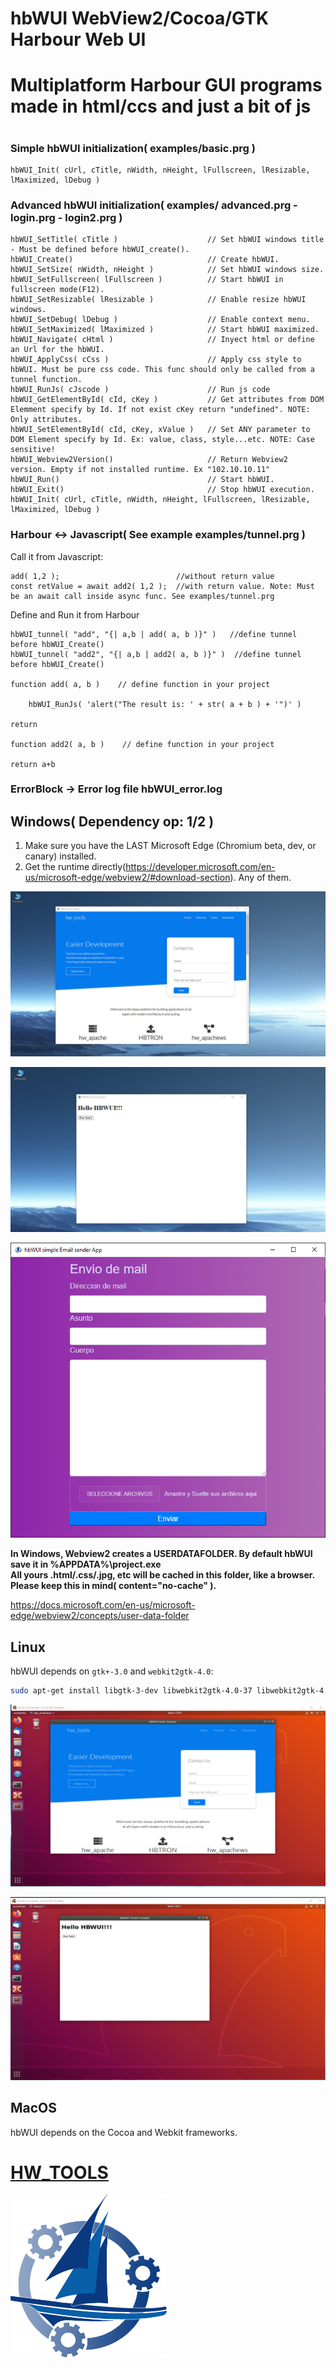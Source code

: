 # hbWUI WebView2/Cocoa/GTK Harbour Web UI
#
# Multiplatform Harbour GUI programs made in html/ccs and just a bit of js
#

### Simple hbWUI initialization( examples/basic.prg )

    hbWUI_Init( cUrl, cTitle, nWidth, nHeight, lFullscreen, lResizable, lMaximized, lDebug )

### Advanced hbWUI initialization( examples/  advanced.prg - login.prg - login2.prg )

    hbWUI_SetTitle( cTitle )                    // Set hbWUI windows title - Must be defined before hbWUI_create().
    hbWUI_Create()                              // Create hbWUI.
    hbWUI_SetSize( nWidth, nHeight )            // Set hbWUI windows size.
    hbWUI_SetFullscreen( lFullscreen )          // Start hbWUI in fullscreen mode(F12).
    hbWUI_SetResizable( lResizable )            // Enable resize hbWUI windows.
    hbWUI_SetDebug( lDebug )                    // Enable context menu.
    hbWUI_SetMaximized( lMaximized )            // Start hbWUI maximized.
    hbWUI_Navigate( cHtml )                     // Inyect html or define an Url for the hbWUI.
    hbWUI_ApplyCss( cCss )                      // Apply css style to hbWUI. Must be pure css code. This func should only be called from a tunnel function.
    hbWUI_RunJs( cJscode )                      // Run js code
    hbWUI_GetElementById( cId, cKey )           // Get attributes from DOM Elemment specify by Id. If not exist cKey return "undefined". NOTE: Only attributes. 
    hbWUI_SetElementById( cId, cKey, xValue )   // Set ANY parameter to DOM Element specify by Id. Ex: value, class, style...etc. NOTE: Case sensitive!
    hbWUI_Webview2Version()                     // Return Webview2 version. Empty if not installed runtime. Ex "102.10.10.11"
    hbWUI_Run()                                 // Start hbWUI.
    hbWUI_Exit()                                // Stop hbWUI execution.
    hbWUI_Init( cUrl, cTitle, nWidth, nHeight, lFullscreen, lResizable, lMaximized, lDebug )

### Harbour <-> Javascript( See example examples/tunnel.prg )

Call it from Javascript:

    add( 1,2 );                          //without return value
    const retValue = await add2( 1,2 );  //with return value. Note: Must be an await call inside async func. See examples/tunnel.prg

Define and Run it from Harbour

    hbWUI_tunnel( "add", "{| a,b | add( a, b )}" )   //define tunnel before hbWUI_Create()
    hbWUI_tunnel( "add2", "{| a,b | add2( a, b )}" )  //define tunnel before hbWUI_Create()

    function add( a, b )    // define function in your project

        hbWUI_RunJs( 'alert("The result is: ' + str( a + b ) + '")' )

    return     

    function add2( a, b )    // define function in your project

    return a+b


### ErrorBlock -> Error log file hbWUI_error.log
    
## Windows( Dependency op: 1/2 ) 

1) Make sure you have the LAST Microsoft Edge (Chromium beta, dev, or canary) installed.
2) Get the runtime directly(https://developer.microsoft.com/en-us/microsoft-edge/webview2/#download-section). Any of them.

<p align="center"><img alt="linux" src="examples/screenshots/Windows1.png"></p>
<p align="center"><img alt="linux" src="examples/screenshots/Windows2.png"></p>
<p align="center"><img alt="linux" src="examples/screenshots/SendMail.png"></p>

**In Windows, Webview2 creates a USERDATAFOLDER. By default hbWUI save it in %APPDATA%\project.exe\
All yours .html/.css/.jpg, etc will be cached in this folder, like a browser. Please keep this in mind( content="no-cache" ).**

https://docs.microsoft.com/en-us/microsoft-edge/webview2/concepts/user-data-folder

## Linux

hbWUI depends on `gtk+-3.0` and `webkit2gtk-4.0`:

```sh
sudo apt-get install libgtk-3-dev libwebkit2gtk-4.0-37 libwebkit2gtk-4.0-dev
```
<p align="center"><img alt="linux" src="examples/screenshots/ubuntu1.png"></p>
<p align="center"><img alt="linux" src="examples/screenshots/ubuntu2.png"></p>

## MacOS

hbWUI depends on the Cocoa and Webkit frameworks.

# [HW_TOOLS](https://github.com/diegofazio)
<img src="examples/screenshots/hw_tools_transparent.png" width="250" title="hw_tools">
